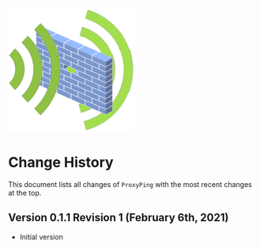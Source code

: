 ![ProxyPingLogo](doc/proxy_ping_logo_256x256.png)

# Change History 

This document lists all changes of `ProxyPing` with the most recent changes at the top.

## Version 0.1.1 Revision 1 (February 6th, 2021)

*   Initial version
